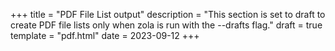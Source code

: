 +++
title = "PDF File List output"
description = "This section is set to draft to create PDF file lists only when zola is run with the --drafts flag."
draft = true
template = "pdf.html"
date = 2023-09-12
+++